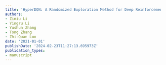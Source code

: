 ```yaml
---
title: 'HyperDQN: A Randomized Exploration Method for Deep Reinforcement Learning'
authors:
- Ziniu Li
- Yingru Li
- Yushun Zhang
- Tong Zhang
- Zhi-Quan Luo
date: '2021-01-01'
publishDate: '2024-02-23T11:27:13.695973Z'
publication_types:
- manuscript
---
```

